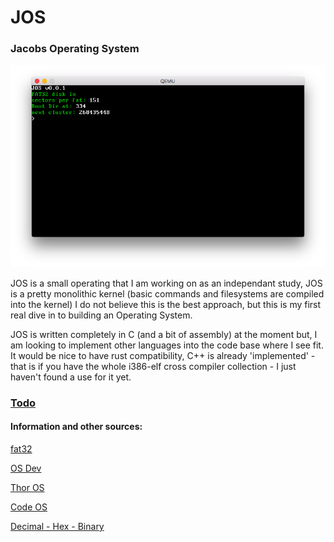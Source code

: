 # JOS
### Jacobs Operating System

![JOS](/screenshot.png)

JOS is a small operating that I am working on as an independant study, JOS is a pretty monolithic kernel (basic commands and
filesystems are compiled into the kernel) I do not believe this is the best approach, but this is my first real dive in to 
building an Operating System. 




JOS is written completely in C (and a bit of assembly) at the moment but, I am looking to implement other languages into the code base where I see fit. It would be nice to have rust compatibility, C++ is already 'implemented' - that is if you have the whole i386-elf cross compiler collection - I just haven't found a use for it yet. 


### [Todo](todo.md)

#### Information and other sources:

  [fat32](https://www.pjrc.com/tech/8051/ide/fat32.html)
  
  [OS Dev](https://wiki.osdev.org/Main_Page)
  
  [Thor OS](https://github.com/wichtounet/thor-os)
  
  [Code OS](https://github.com/aaron-sonin/codeOS2)
  
  [Decimal - Hex - Binary](https://www.ascii.cl/conversion.htm)
